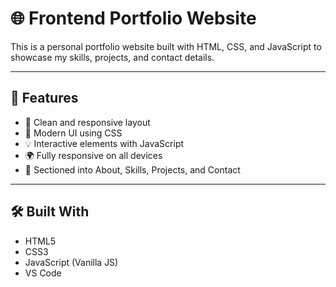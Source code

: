 # 🌐 Frontend Portfolio Website

This is a personal portfolio website built with HTML, CSS, and JavaScript to showcase my skills, projects, and contact details.

---

## 🚀 Features

- 📄 Clean and responsive layout
- 🎨 Modern UI using CSS
- 💡 Interactive elements with JavaScript
- 🌍 Fully responsive on all devices
- 🧾 Sectioned into About, Skills, Projects, and Contact

---

## 🛠️ Built With

- HTML5
- CSS3
- JavaScript (Vanilla JS)
- VS Code







